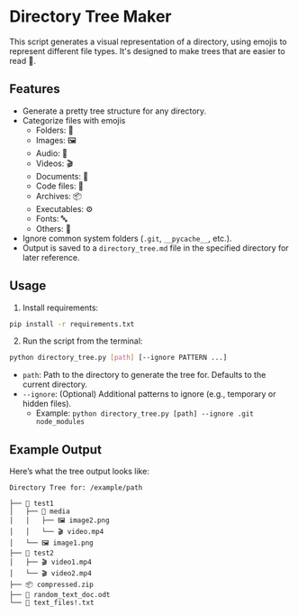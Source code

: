 # Directory Tree Maker

This script generates a visual representation of a directory, using emojis to represent different file types. It's designed to make trees that are easier to read 🙂.

## Features
- Generate a pretty tree structure for any directory.
- Categorize files with emojis
  - Folders: 📁
  - Images: 🖼️
  - Audio: 🎵
  - Videos: 🎬
  - Documents: 📄
  - Code files: 📝
  - Archives: 📦
  - Executables: ⚙️
  - Fonts: 🔤
  - Others: 📄
- Ignore common system folders (`.git`, `__pycache__`, etc.).
- Output is saved to a `directory_tree.md` file in the specified directory for later reference.

## Usage
1. Install requirements:
```bash
pip install -r requirements.txt
```

2. Run the script from the terminal:

```bash
python directory_tree.py [path] [--ignore PATTERN ...]
```

- `path`: Path to the directory to generate the tree for. Defaults to the current directory.
- `--ignore`: (Optional) Additional patterns to ignore (e.g., temporary or hidden files).
  - Example: `python directory_tree.py [path] --ignore .git node_modules`

## Example Output
Here’s what the tree output looks like:

```
Directory Tree for: /example/path

├── 📁 test1
│   ├── 📁 media
│   │   ├── 🖼️ image2.png
│   │   └── 🎬 video.mp4
│   └── 🖼️ image1.png
├── 📁 test2
│   ├── 🎬 video1.mp4
│   └── 🎬 video2.mp4
├── 📦 compressed.zip
├── 📄 random_text_doc.odt
└── 📄 text_files!.txt
```
